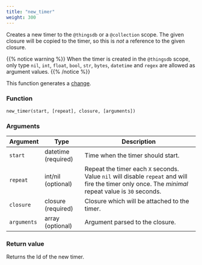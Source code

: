 ```yaml
---
title: "new_timer"
weight: 300
---
```


Creates a new timer to the `@thingsdb` or a `@collection` scope.
The given closure will be copied to the timer, so this is *not* a reference to the given closure.

{{% notice warning %}}
When the timer is created in the `@thingsdb` scope, only type `nil`, `int`, `float`, `bool`, `str`, `bytes`, `datetime` and `regex` are allowed as argument values.
{{% /notice %}}

This function generates a [change](../../overview/changes).

### Function

`new_timer(start, [repeat], closure, [arguments])`

### Arguments

Argument | Type | Description
-------- | ---- | -----------
`start` | datetime (required) | Time when the timer should start.
`repeat` | int/nil (optional) | Repeat the timer each `X` seconds. Value `nil` will disable `repeat` and will fire the timer only once. The *minimal* repeat value is `30` seconds.
`closure` | closure (required) | Closure which will be attached to the timer.
`arguments` | array (optional) | Argument parsed to the closure.

### Return value

Returns the Id of the new timer.

